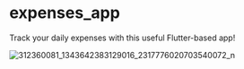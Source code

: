 # expenses_app

Track your daily expenses with this useful Flutter-based app!


![312360081_1343642383129016_2317776020703540072_n](https://user-images.githubusercontent.com/82537121/197528467-d5448e3c-1226-46fe-8219-f9feb330e9eb.png)
